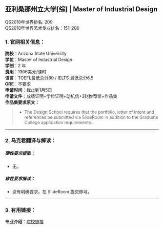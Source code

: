 ## 亚利桑那州立大学[综] | Master of Industrial Design

QS2018年世界排名: 209  
QS2018年世界艺术专业排名：151-200


### 1. 官网相关信息：

**院校**：Arizona State University  
**学位**：Master of Industrial Design  
**学制**：2 年  
**费用**：1306美元/课时  
**语言**：TOEFL最低总分80 / IELTS 最低总分6.5  
**GRE**：不要求    
**申请时间**：截止到1月5日  
**申请文件**：成绩证明+学位证明+动机信+3封推荐信+作品集  
**作品集要求原文：**   

> - The Design School requires that the portfolio, letter of intent and references be submitted via SlideRoom in addition to the Graduate College application requirements.



---


### 2. 马克君翻译与解读：

##### 硬性要求提取：
- 无。


##### 软性要求解读：
- 没有明确要求，在 SlideRoom 提交即可。


---


### 3. 有用链接：

**专业介绍**：[院校链接](https://design.asu.edu/degree-programs/industrial-design-mid)  
